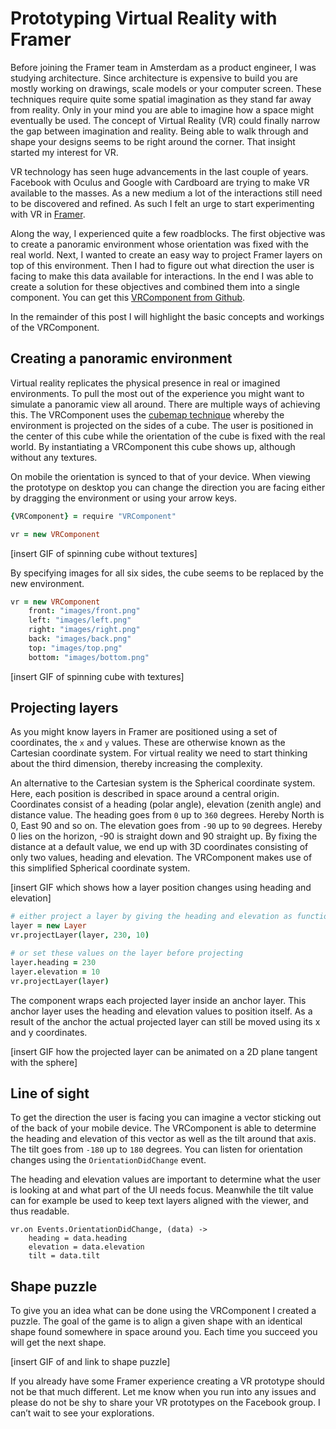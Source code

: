 # Prototyping Virtual Reality with Framer

Before joining the Framer team in Amsterdam as a product engineer, I was studying architecture. Since architecture is expensive to build you are mostly working on drawings, scale models or your computer screen. These techniques require quite some spatial imagination as they stand far away from reality. Only in your mind you are able to imagine how a space might eventually be used. The concept of Virtual Reality (VR) could finally narrow the gap between imagination and reality. Being able to walk through and shape your designs seems to be right around the corner. That insight started my interest for VR.

VR technology has seen huge advancements in the last couple of years. Facebook with Oculus and Google with Cardboard are trying to make VR available to the masses. As a new medium a lot of the interactions still need to be discovered and refined. As such I felt an urge to start experimenting with VR in [Framer](http://framerjs.com).

Along the way, I experienced quite a few roadblocks. The first objective was to create a panoramic environment whose orientation was fixed with the real world. Next, I wanted to create an easy way to project Framer layers on top of this environment. Then I had to figure out what direction the user is facing to make this data available for interactions. In the end I was able to create a solution for these objectives and combined them into a single component. You can get this [VRComponent from Github](https://github.com/jonastreub/VRComponent).

In the remainder of this post I will highlight the basic concepts and workings of the VRComponent.

## Creating a panoramic environment

Virtual reality replicates the physical presence in real or imagined environments. To pull the most out of the experience you might want to simulate a panoramic view all around. There are multiple ways of achieving this. The VRComponent uses the [cubemap technique](https://en.wikipedia.org/wiki/Cube_mapping) whereby the environment is projected on the sides of a cube. The user is positioned in the center of this cube while the orientation of the cube is fixed with the real world. By instantiating a VRComponent this cube shows up, although without any textures.

On mobile the orientation is synced to that of your device. When viewing the prototype on desktop you can change the direction you are facing either by dragging the environment or using your arrow keys.

```coffee
{VRComponent} = require "VRComponent"

vr = new VRComponent
```

[insert GIF of spinning cube without textures]

By specifying images for all six sides, the cube seems to be replaced by the new environment.

```coffee
vr = new VRComponent
	front: "images/front.png"
	left: "images/left.png"
	right: "images/right.png"
	back: "images/back.png"
	top: "images/top.png"
	bottom: "images/bottom.png"
```

[insert GIF of spinning cube with textures]

## Projecting layers

As you might know layers in Framer are positioned using a set of coordinates, the `x` and `y` values. These are otherwise known as the Cartesian coordinate system. For virtual reality we need to start thinking about the third dimension, thereby increasing the complexity.

An alternative to the Cartesian system is the Spherical coordinate system. Here, each position is described in space around a central origin. Coordinates consist of a heading (polar angle), elevation (zenith angle) and distance value. The heading goes from `0` up to `360` degrees. Hereby North is 0, East 90 and so on. The elevation goes from `-90` up to `90` degrees. Hereby 0 lies on the horizon, -90 is straight down and 90 straight up. By fixing the distance at a default value, we end up with 3D coordinates consisting of only two values, heading and elevation. The VRComponent makes use of this simplified Spherical coordinate system.

[insert GIF which shows how a layer position changes using heading and elevation]

```coffee
# either project a layer by giving the heading and elevation as function parameters
layer = new Layer
vr.projectLayer(layer, 230, 10)

# or set these values on the layer before projecting
layer.heading = 230
layer.elevation = 10
vr.projectLayer(layer)
```

The component wraps each projected layer inside an anchor layer. This anchor layer uses the heading and elevation values to position itself. As a result of the anchor the actual projected layer can still be moved using its x and y coordinates.

[insert GIF how the projected layer can be animated on a 2D plane tangent with the sphere]

## Line of sight

To get the direction the user is facing you can imagine a vector sticking out of the back of your mobile device. The VRComponent is able to determine the heading and elevation of this vector as well as the tilt around that axis. The tilt goes from `-180` up to `180` degrees. You can listen for orientation changes using the `OrientationDidChange` event.

The heading and elevation values are important to determine what the user is looking at and what part of the UI needs focus. Meanwhile the tilt value can for example be used to keep text layers aligned with the viewer, and thus readable.

```
vr.on Events.OrientationDidChange, (data) ->
	heading = data.heading
	elevation = data.elevation
	tilt = data.tilt
```

## Shape puzzle

To give you an idea what can be done using the VRComponent I created a puzzle. The goal of the game is to align a given shape with an identical shape found somewhere in space around you. Each time you succeed you will get the next shape.

[insert GIF of and link to shape puzzle]

If you already have some Framer experience creating a VR prototype should not be that much different. Let me know when you run into any issues and please do not be shy to share your VR prototypes on the Facebook group. I can’t wait to see your explorations.